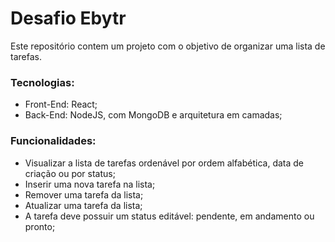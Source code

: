 # Desafio Ebytr

Este repositório contem um projeto com o objetivo de organizar uma lista de tarefas.

### Tecnologias:

- Front-End: React;
- Back-End: NodeJS, com MongoDB e arquitetura em camadas;

### Funcionalidades:

- Visualizar a lista de tarefas ordenável por ordem alfabética, data de criação ou por status;
- Inserir uma nova tarefa na lista;
- Remover uma tarefa da lista;
- Atualizar uma tarefa da lista;
- A tarefa deve possuir um status editável: pendente, em andamento ou pronto;
